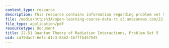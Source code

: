 ```yaml
---
content_type: resource
description: This resource contains information regarding problem set 5.
file: /media/https%3A/open-learning-course-data-rc.s3.amazonaws.com/22-51-quantum-theory-of-radiation-interactions-fall-2012/ca79dac76efcd1c384e21bfffb457545_MIT22_51F12_ps5.pdf
file_type: application/pdf
resourcetype: Document
title: 22.51 Quantum Theory of Radiation Interactions, Problem Set 5
uid: ca79dac7-6efc-d1c3-84e2-1bfffb457545
---
```

